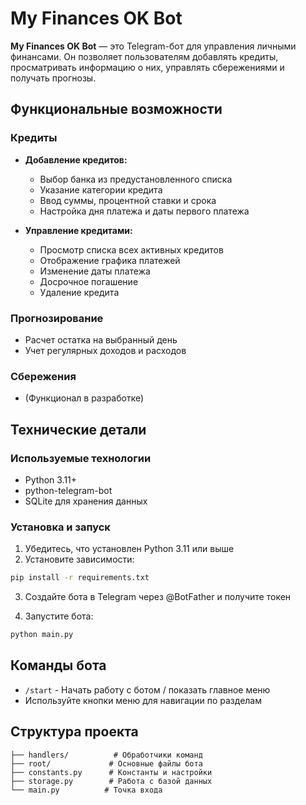 
# My Finances OK Bot

**My Finances OK Bot** — это Telegram-бот для управления личными финансами. Он позволяет пользователям добавлять кредиты, просматривать информацию о них, управлять сбережениями и получать прогнозы.

## Функциональные возможности

### Кредиты
- **Добавление кредитов:**
  - Выбор банка из предустановленного списка
  - Указание категории кредита
  - Ввод суммы, процентной ставки и срока
  - Настройка дня платежа и даты первого платежа

- **Управление кредитами:**
  - Просмотр списка всех активных кредитов
  - Отображение графика платежей
  - Изменение даты платежа
  - Досрочное погашение
  - Удаление кредита

### Прогнозирование
- Расчет остатка на выбранный день
- Учет регулярных доходов и расходов

### Сбережения
- (Функционал в разработке)

## Технические детали

### Используемые технологии
- Python 3.11+
- python-telegram-bot
- SQLite для хранения данных

### Установка и запуск

1. Убедитесь, что установлен Python 3.11 или выше
2. Установите зависимости:
```bash
pip install -r requirements.txt
```

3. Создайте бота в Telegram через @BotFather и получите токен

4. Запустите бота:
```bash
python main.py
```

## Команды бота

- `/start` - Начать работу с ботом / показать главное меню
- Используйте кнопки меню для навигации по разделам

## Структура проекта

```
├── handlers/          # Обработчики команд
├── root/             # Основные файлы бота
├── constants.py      # Константы и настройки
├── storage.py        # Работа с базой данных
└── main.py          # Точка входа
```

